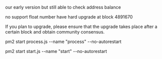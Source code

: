 our early version but still able to check address balance

no support float number
have hard upgrade at block 4891670

If you plan to upgrade, please ensure that the upgrade takes place after a certain block and obtain community consensus.

pm2 start process.js --name "process" --no-autorestart

pm2 start start.js --name "start" --no-autorestart
